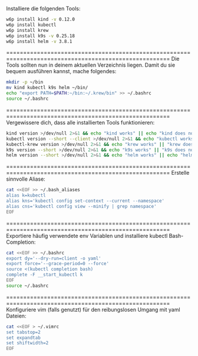 Installiere die folgenden Tools:

```sh
w6p install kind -v 0.12.0
w6p install kubectl
w6p install krew
w6p install k9s -v 0.25.18
w6p install helm -v 3.8.1
```

======================================================================================================
Die Tools sollten nun in deinem aktuellen Verzeichnis liegen.
Damit du sie bequem ausführen kannst, mache folgendes:

```sh
mkdir -p ~/bin
mv kind kubectl k9s helm ~/bin/
echo "export PATH=$PATH:~/bin:~/.krew/bin" >> ~/.bashrc
source ~/.bashrc
```


======================================================================================================
Vergewissere dich, dass alle installierten Tools funktionieren:

```sh
kind version >/dev/null 2>&1 && echo "kind works" || echo "kind does not work"
kubectl version --short --client >/dev/null 2>&1 && echo "kubectl works" || "kubectl does not work"
kubectl-krew version >/dev/null 2>&1 && echo "krew works" || "krew does not work"
k9s version --short >/dev/null 2>&1 && echo "k9s works" || "k9s does not work"
helm version --short >/dev/null 2>&1 && echo "helm works" || echo "helm does not work"
```


======================================================================================================
Erstelle sinnvolle Aliase:

```sh
cat <<EOF >> ~/.bash_aliases
alias k=kubectl
alias kns='kubectl config set-context --current --namespace'
alias cns='kubectl config view --minify | grep namespace'
EOF
```


======================================================================================================
Exportiere häufig verwendete env Variablen und installiere kubectl Bash-Completion:

```sh
cat <<EOF >> ~/.bashrc
export dy='--dry-run=client -o yaml'
export force='--grace-period=0 --force'
source <(kubectl completion bash)
complete -F __start_kubectl k
EOF
source ~/.bashrc
```


======================================================================================================
Konfiguriere vim (falls genutzt) für den reibungslosen Umgang mit yaml Dateien:

```sh
cat <<EOF > ~/.vimrc
set tabstop=2
set expandtab
set shiftwidth=2
EOF
```
